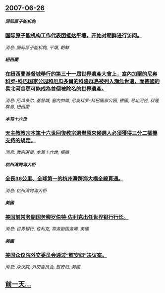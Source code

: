 ## [2007-06-26](/news/2007/06/26/index.md)

##### 国际原子能机构
### [国际原子能机构工作代表团抵达平壤，开始对朝鲜进行访问。](/news/2007/06/26/国际原子能机构工作代表团抵达平壤-开始对朝鲜进行访问.md)
_消息: 国际原子能机构, 平壤, 朝鮮_

##### 紐西蘭
### [在紐西蘭基督城舉行的第三十一屆世界遺產大會上，塞內加爾的尼奥科罗-科巴国家公园和厄瓜多爾的科隆群島被列入瀕危世遺，而德國的易北河谷更可能成為首個被除名的世界遺產。](/news/2007/06/26/在紐西蘭基督城舉行的第三十一屆世界遺產大會上-塞內加爾的尼奥科罗-科巴国家公园和厄瓜多爾的科隆群島被列入瀕危世遺-而德國.md)
_消息: 厄瓜多尔, 基督城, 塞內加爾, 尼奥科罗-科巴国家公园, 德國, 易北河谷, 科隆群島, 紐西蘭_

##### 本笃十六世
### [天主教教宗本篤十六世回復教宗選舉原來候選人必須獲得三分二樞機支持的規定。](/news/2007/06/26/天主教教宗本篤十六世回復教宗選舉原來候選人必須獲得三分二樞機支持的規定.md)
_消息: 教宗選舉, 本笃十六世, 樞機_

##### 杭州湾跨海大桥
### [全長36公里、全球第一的杭州灣跨海大橋全線貫通。](/news/2007/06/26/全長36公里-全球第一的杭州灣跨海大橋全線貫通.md)
_消息: 杭州湾跨海大桥_

##### 美國
### [美国前常务副国务卿罗伯特·佐利克出任世界银行行长。](/news/2007/06/26/美国前常务副国务卿罗伯特-佐利克出任世界银行行长.md)
_消息: 世界银行, 佐利克, 常务副国务卿, 美國_

##### 美國
### [美国众议院外交委员会通过“慰安妇”决议案。](/news/2007/06/26/美国众议院外交委员会通过-慰安妇-决议案.md)
_消息: 众议院, 外交委员会, 慰安妇, 美國_

## [前一天...](/news/2007/06/25/index.md)

